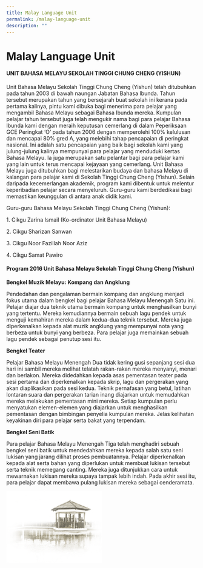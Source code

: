 ```yaml
---
title: Malay Language Unit
permalink: /malay-language-unit
description: ""
---
```

# **Malay Language Unit**

#### **UNIT BAHASA MELAYU SEKOLAH TINGGI CHUNG CHENG (YISHUN)**

Unit Bahasa Melayu Sekolah Tinggi Chung Cheng (Yishun) telah ditubuhkan pada tahun 2003 di bawah naungan Jabatan Bahasa Ibunda. Tahun tersebut merupakan tahun yang bersejarah buat sekolah ini kerana pada pertama kalinya, pintu kami dibuka bagi menerima para pelajar yang mengambil Bahasa Melayu sebagai Bahasa Ibunda mereka. Kumpulan pelajar tahun tersebut juga telah mengukir nama bagi para pelajar Bahasa Ibunda kami dengan meraih keputusan cemerlang di dalam Peperiksaan GCE Peringkat ‘O’ pada tahun 2006 dengan memperolehi 100% kelulusan dan mencapai 80% gred A, yang melebihi tahap pencapaian di peringkat nasional. Ini adalah satu pencapaian yang baik bagi sekolah kami yang julung-julung kalinya mempunyai para pelajar yang menduduki kertas Bahasa Melayu. Ia juga merupakan satu pelantar bagi para pelajar kami yang lain untuk terus mencapai kejayaan yang cemerlang. Unit Bahasa Melayu juga ditubuhkan bagi melestarikan budaya dan bahasa Melayu di kalangan para pelajar kami di Sekolah Tinggi Chung Cheng (Yishun). Selain daripada kecemerlangan akademik, program kami dibentuk untuk melentur keperibadian pelajar secara menyeluruh. Guru-guru kami berdedikasi bagi memastikan keunggulan di antara anak didik kami.

Guru-guru Bahasa Melayu Sekolah Tinggi Chung Cheng (Yishun):

1\. Cikgu Zarina Ismail (Ko-ordinator Unit Bahasa Melayu)

2\. Cikgu Sharizan Sanwan

3\. Cikgu Noor Fazillah Noor Aziz

4\. Cikgu Samat Pawiro

 
#### **Program 2016 Unit Bahasa Melayu Sekolah Tinggi Chung Cheng (Yishun)**

**Bengkel Muzik Melayu: Kompang dan Angklung**    

Pendedahan dan pengalaman bermain kompang dan angklung menjadi fokus utama dalam bengkel bagi pelajar Bahasa Melayu Menengah Satu ini. Pelajar diajar dua teknik utama bermain kompang untuk menghasilkan bunyi yang tertentu. Mereka kemudiannya bermain sebuah lagu pendek untuk menguji kemahiran mereka dalam kedua-dua teknik tersebut. Mereka juga diperkenalkan kepada alat muzik angklung yang mempunyai nota yang berbeza untuk bunyi yang berbeza. Para pelajar juga memainkan sebuah lagu pendek sebagai penutup sesi itu. 

**Bengkel Teater**

Pelajar Bahasa Melayu Menengah Dua tidak kering gusi sepanjang sesi dua hari ini sambil mereka melihat telatah rakan-rakan mereka menyanyi, menari dan berlakon. Mereka didedahkan kepada asas pementasan teater pada sesi pertama dan diperkenalkan kepada skrip, lagu dan pergerakan yang akan diaplikasikan pada sesi kedua. Teknik pernafasan yang betul, latihan lontaran suara dan pergerakan tarian inang diajarkan untuk memudahkan mereka melakukan pementasan mini mereka. Setiap kumpulan perlu menyatukan elemen-elemen yang diajarkan untuk menghasilkan pementasan dengan bimbingan penyelia kumpulan mereka. Jelas kelihatan keyakinan diri para pelajar serta bakat yang terpendam. 

**Bengkel Seni Batik**

Para pelajar Bahasa Melayu Menengah Tiga telah menghadiri sebuah bengkel seni batik untuk mendedahkan mereka kepada salah satu seni lukisan yang jarang dilihat proses pembuatannya. Pelajar diperkenalkan kepada alat serta bahan yang diperlukan untuk membuat lukisan tersebut serta teknik memegang canting. Mereka juga ditunjukkan cara untuk mewarnakan lukisan mereka supaya tampak lebih indah. Pada akhir sesi itu, para pelajar dapat membawa pulang lukisan mereka sebagai cenderamata.

<img src="/images/pavilion.png" 
     style="width:50%">
